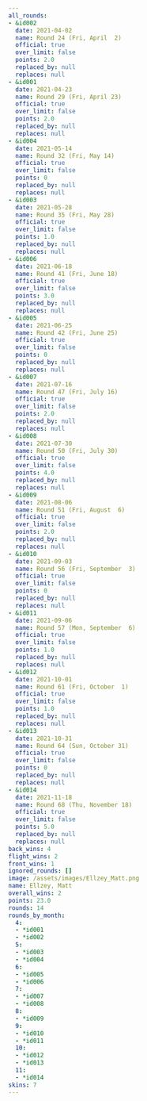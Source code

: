 ```yaml
---
all_rounds:
- &id002
  date: 2021-04-02
  name: Round 24 (Fri, April  2)
  official: true
  over_limit: false
  points: 2.0
  replaced_by: null
  replaces: null
- &id001
  date: 2021-04-23
  name: Round 29 (Fri, April 23)
  official: true
  over_limit: false
  points: 2.0
  replaced_by: null
  replaces: null
- &id004
  date: 2021-05-14
  name: Round 32 (Fri, May 14)
  official: true
  over_limit: false
  points: 0
  replaced_by: null
  replaces: null
- &id003
  date: 2021-05-28
  name: Round 35 (Fri, May 28)
  official: true
  over_limit: false
  points: 1.0
  replaced_by: null
  replaces: null
- &id006
  date: 2021-06-18
  name: Round 41 (Fri, June 18)
  official: true
  over_limit: false
  points: 3.0
  replaced_by: null
  replaces: null
- &id005
  date: 2021-06-25
  name: Round 42 (Fri, June 25)
  official: true
  over_limit: false
  points: 0
  replaced_by: null
  replaces: null
- &id007
  date: 2021-07-16
  name: Round 47 (Fri, July 16)
  official: true
  over_limit: false
  points: 2.0
  replaced_by: null
  replaces: null
- &id008
  date: 2021-07-30
  name: Round 50 (Fri, July 30)
  official: true
  over_limit: false
  points: 4.0
  replaced_by: null
  replaces: null
- &id009
  date: 2021-08-06
  name: Round 51 (Fri, August  6)
  official: true
  over_limit: false
  points: 2.0
  replaced_by: null
  replaces: null
- &id010
  date: 2021-09-03
  name: Round 56 (Fri, September  3)
  official: true
  over_limit: false
  points: 0
  replaced_by: null
  replaces: null
- &id011
  date: 2021-09-06
  name: Round 57 (Mon, September  6)
  official: true
  over_limit: false
  points: 1.0
  replaced_by: null
  replaces: null
- &id012
  date: 2021-10-01
  name: Round 61 (Fri, October  1)
  official: true
  over_limit: false
  points: 1.0
  replaced_by: null
  replaces: null
- &id013
  date: 2021-10-31
  name: Round 64 (Sun, October 31)
  official: true
  over_limit: false
  points: 0
  replaced_by: null
  replaces: null
- &id014
  date: 2021-11-18
  name: Round 68 (Thu, November 18)
  official: true
  over_limit: false
  points: 5.0
  replaced_by: null
  replaces: null
back_wins: 4
flight_wins: 2
front_wins: 1
ignored_rounds: []
image: /assets/images/Ellzey_Matt.png
name: Ellzey, Matt
overall_wins: 2
points: 23.0
rounds: 14
rounds_by_month:
  4:
  - *id001
  - *id002
  5:
  - *id003
  - *id004
  6:
  - *id005
  - *id006
  7:
  - *id007
  - *id008
  8:
  - *id009
  9:
  - *id010
  - *id011
  10:
  - *id012
  - *id013
  11:
  - *id014
skins: 7
---
```

